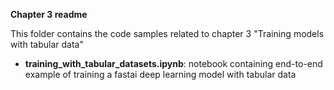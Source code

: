 **Chapter 3 readme**

This folder contains the code samples related to chapter 3 "Training models with tabular data"

- **training_with_tabular_datasets.ipynb**: notebook containing end-to-end example of training a fastai deep learning model with tabular data 

